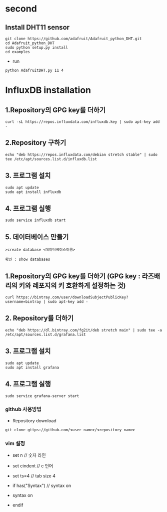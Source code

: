 # second

## Install DHT11 sensor
```
git clone https://github.com/adafruit/Adafruit_python_DHT.git
cd Adafruit_python_DHT
sudo python setup.py install
cd examples
```

- run
```
python AdafruitDHT.py 11 4
```

# InfluxDB installation

## 1.Repository의 GPG key를 더하기
```
curl -sL https://repos.influxdata.com/influxdb.key | sudo apt-key add -
```
## 2.Repository 구하기
```
echo "deb https://repos.influxdata.com/debian stretch stable" | sudo tee /etc/apt/sources.list.d/influxdb.list 
```
## 3. 프로그램 설치
```
sudo apt update
sudo apt install influxdb
```
## 4. 프로그램 실행
```
sudo service influxdb start
```

## 5. 데이터베이스 만들기 
``` 
>create database <데이터베이스이름>
```
```
확인 : show databases
```

## 1.Repository의 GPG key를 더하기 (GPG key : 라즈배리의 키와 레포지의 키 호환하게 설정하는 것)
```
curl https://bintray.com/user/downloadSubjectPublicKey?username=bintray | sudo apt-key add -
```

## 2. Repository를 더하기 
```
echo "deb https://dl.bintray.com/fg2it/deb stretch main" | sudo tee -a /etc/apt/sources.list.d/grafana.list
```

## 3. 프로그램 설치 
```
sudo apt update
sudo apt install grafana
```

## 4. 프로그램 실행
```
sudo service grafana-server start
```

### github 사용방법
 - Repository download 
 ``` 
 git clone gttps://github.com/<user name>/<repository name>
 ```
 
 ### vim 설정 
 
- set n // 숫자 라인 

- set cindent // c 언어 

- set ts=4 // tab size 4

- if has("Syntax") // syntax on 

- syntax on

- endif 
 


